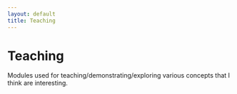 ```yaml
---
layout: default
title: Teaching
---
```


# Teaching

Modules used for teaching/demonstrating/exploring various concepts that I think are interesting.
